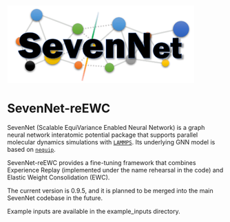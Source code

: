 
<img src="SevenNet_logo.png" alt="Alt text" height="180">

# SevenNet-reEWC

SevenNet (Scalable EquiVariance Enabled Neural Network) is a graph neural network interatomic potential package that supports parallel molecular dynamics simulations with [`LAMMPS`](https://docs.lammps.org/Manual.html). Its underlying GNN model is based on [`nequip`](https://github.com/mir-group/nequip).

SevenNet-reEWC provides a fine-tuning framework that combines Experience Replay (implemented under the name rehearsal in the code) and Elastic Weight Consolidation (EWC).

The current version is 0.9.5, and it is planned to be merged into the main SevenNet codebase in the future.

Example inputs are available in the example_inputs directory.
